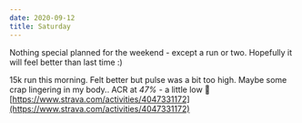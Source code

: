 ```yaml
---
date: 2020-09-12
title: Saturday
---
```


Nothing special planned for the weekend - except a run or two. Hopefully it will feel better than last time :)

15k run this morning. Felt better but pulse was a bit too high. Maybe some crap lingering in my body.. ACR at *47%* - a little low :see_no_evil:
[https://www.strava.com/activities/4047331172](https://www.strava.com/activities/4047331172)
